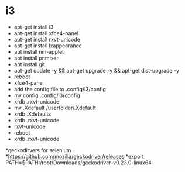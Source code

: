 # i3

* apt-get install i3
* apt-get install xfce4-panel
* apt-get install rxvt-unicode
* apt-get install lxappearance
* apt install nm-applet
* apt install pnmixer
* apt install git
* apt-get update -y && apt-get upgrade -y && apt-get dist-upgrade -y
* reboot
* xfce4-pane
* add the config file to .config/i3/config
* mv config .config/i3/config
* xrdb .rxvt-unicode
* mv .Xdefault /userfolder/.Xdefault
* xrdb .Xdefaults
* xrdb .rxvt-unicode
* rxvt-unicode
* reboot
* xrdb .rxvt-unicode


*geckodirvers for selenium
*https://github.com/mozilla/geckodriver/releases
*export PATH=$PATH:/root/Downloads/geckodriver-v0.23.0-linux64
